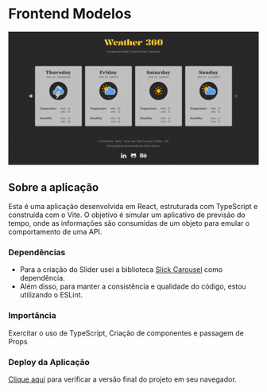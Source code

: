 # Frontend Modelos


![Prévia da página - Preview of the page](./tela_app.png)

## Sobre a aplicação

Esta é uma aplicação desenvolvida em React, estruturada com TypeScript e construída com o Vite. O objetivo é simular um aplicativo de previsão do tempo, onde as informações são consumidas de um objeto para emular o comportamento de uma API.

### Dependências

- Para a criação do Slider usei a biblioteca [Slick Carousel](https://kenwheeler.github.io/slick/) como dependência.
- Além disso, para manter a consistência e qualidade do código, estou utilizando o ESLint.

### Importância

Exercitar o uso de TypeScript, Criação de componentes e passagem de Props


### Deploy da Aplicação

[Clique aqui](https://weather.severidade.com.br/) para verificar a versão final do projeto em seu navegador.